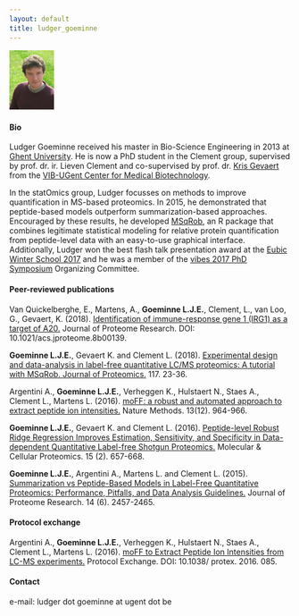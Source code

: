 ```yaml
---
layout: default
title: ludger_goeminne
---
```

<img src="./figs/Ludger_goeminne.jpg" width="80">

#### Bio

Ludger Goeminne received his master in Bio-Science Engineering in 2013 at [Ghent University](https://www.ugent.be). He is now a PhD student in the Clement group, supervised by prof. dr. ir. Lieven Clement and co-supervised by prof. dr. [Kris Gevaert](http://www.vib.be/en/research/scientists/Pages/kris-gevaert-Lab.aspx) from the [VIB-UGent Center for Medical Biotechnology](http://www.vib.be/en/research/departments/Pages/VIB-UGent-Center-for-Medical-Biotechnology.aspx).

In the statOmics group, Ludger focusses on methods to improve quantification in MS-based proteomics. In 2015, he demonstrated that peptide-based models outperform summarization-based approaches. Encouraged by these results, he developed [MSqRob](http://github.com/statOmics/MSqRobHurdlePaper), an R package that combines legitimate statistical modeling for relative protein quantification from peptide-level data with an easy-to-use graphical interface. Additionally, Ludger won the best flash talk presentation award at the [Eubic Winter School 2017](https://www.sciencedirect.com/science/article/pii/S1874391917301203) and he was a member of the [vibes 2017 PhD Symposium](https://vibconferences.be/event/vibes-in-biosciences) Organizing Committee.

#### Peer-reviewed publications

Van Quickelberghe, E., Martens, A., **Goeminne L.J.E.**, Clement, L., van Loo, G., Gevaert, K. (2018). [Identification of immune-response gene 1 (IRG1) as a target of A20.](https://pubs.acs.org/doi/10.1021/acs.jproteome.8b00139) Journal of Proteome Research. DOI: 10.1021/acs.jproteome.8b00139.

**Goeminne L.J.E.**, Gevaert K. and Clement L. (2018). [Experimental design and data-analysis in label-free quantitative LC/MS proteomics: A tutorial with MSqRob. Journal of Proteomics.](https://www.sciencedirect.com/science/article/pii/S1874391917301239) 117. 23-36.

Argentini A., **Goeminne L.J.E.**, Verheggen K., Hulstaert N., Staes A., Clement L., Martens L. (2016). [moFF: a robust and automated approach to extract peptide ion intensities.](https://www.nature.com/articles/nmeth.4075) Nature Methods. 13(12). 964-966.

**Goeminne L.J.E.**, Gevaert K. and Clement L. (2016). [Peptide-level Robust Ridge Regression Improves Estimation, Sensitivity, and Specificity in Data-dependent Quantitative Label-free Shotgun Proteomics.](http://www.mcponline.org/content/15/2/657.long) Molecular & Cellular Proteomics. 15 (2). 657-668.

**Goeminne L.J.E.**, Argentini A., Martens L. and Clement L. (2015). [Summarization vs Peptide-Based Models in Label-Free Quantitative Proteomics: Performance, Pitfalls, and Data Analysis Guidelines.](https://pubs.acs.org/doi/10.1021/pr501223t) Journal of Proteome Research. 14 (6). 2457-2465.

#### Protocol exchange

Argentini A., **Goeminne L.J.E.**, Verheggen K., Hulstaert N., Staes A., Clement L., Martens L. (2016). [moFF to Extract Peptide Ion Intensities from LC-MS experiments.](https://www.nature.com/protocolexchange/protocols/5233) Protocol Exchange. DOI: 10.1038/ protex. 2016. 085.

#### Contact

e-mail: ludger dot goeminne at ugent dot be
